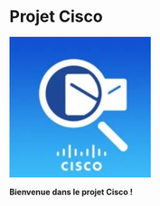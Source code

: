   # <b>Projet Cisco<b>

<img src="cisco.jpg" alt="Logo Projet Cisco" width="250">

  Bienvenue dans le projet Cisco !
